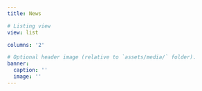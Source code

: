 ```yaml
---
title: News

# Listing view
view: list

columns: '2'

# Optional header image (relative to `assets/media/` folder).
banner:
  caption: ''
  image: ''
---
```

